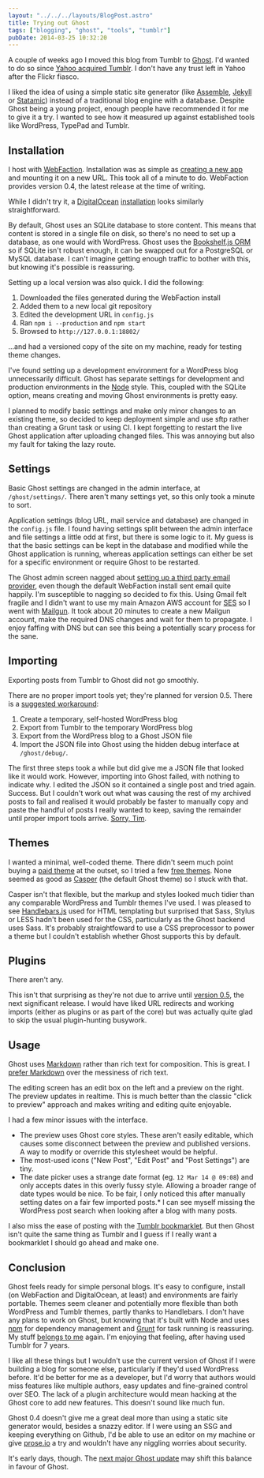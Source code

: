 ```yaml
---
layout: "../../../layouts/BlogPost.astro"
title: Trying out Ghost
tags: ["blogging", "ghost", "tools", "tumblr"]
pubDate: 2014-03-25 10:32:20
---
```


A couple of weeks ago I moved this blog from Tumblr to [Ghost](https://ghost.org/). I'd wanted to do so since [Yahoo acquired Tumblr](http://www.theguardian.com/technology/2013/may/20/yahoo-tumblr-david-karp-marissa-mayer). I don't have any trust left in Yahoo after the Flickr fiasco.

I liked the idea of using a simple static site generator (like [Assemble](http://assemble.io/), [Jekyll](http://jekyllrb.com/) or [Statamic](http://www.statamic.com/)) instead of a traditional blog engine with a database. Despite Ghost being a young project, enough people have recommended it for me to give it a try. I wanted to see how it measured up against established tools like WordPress, TypePad and Tumblr.

## Installation

I host with [WebFaction](http://www.webfaction.com/?affiliate=angl). Installation was as simple as [creating a new app](https://blog.webfaction.com/2013/10/new-one-click-installers-node-js-and-ghost/) and mounting it on a new URL. This took all of a minute to do. WebFaction provides version 0.4, the latest release at the time of writing.

While I didn't try it, a [DigitalOcean](https://www.digitalocean.com/?refcode=9e9d47677a54) [installation](https://www.digitalocean.com/community/articles/how-to-use-the-digitalocean-ghost-application) looks similarly straightforward.

By default, Ghost uses an SQLite database to store content. This means that content is stored in a single file on disk, so there's no need to set up a database, as one would with WordPress. Ghost uses the [Bookshelf.js ORM](https://ghost.org/forum/installation/959-why-sqlite/) so if SQLite isn't robust enough, it can be swapped out for a PostgreSQL or MySQL database. I can't imagine getting enough traffic to bother with this, but knowing it's possible is reassuring.

Setting up a local version was also quick. I did the following:

1. Downloaded the files generated during the WebFaction install
2. Added them to a new local git repository
3. Edited the development URL in `config.js`
4. Ran `npm i --production` and `npm start`
5. Browsed to `http://127.0.0.1:18802/`

…and had a versioned copy of the site on my machine, ready for testing theme changes.

I've found setting up a development environment for a WordPress blog unnecessarily difficult. Ghost has separate settings for development and production environments in the [Node](http://nodejs.org/) style. This, coupled with the SQLite option, means creating and moving Ghost environments is pretty easy.

I planned to modify basic settings and make only minor changes to an existing theme, so decided to keep deployment simple and use sftp rather than creating a Grunt task or using CI. I kept forgetting to restart the live Ghost application after uploading changed files. This was annoying but also my fault for taking the lazy route.

## Settings

Basic Ghost settings are changed in the admin interface, at `/ghost/settings/`. There aren't many settings yet, so this only took a minute to sort.

Application settings (blog URL, mail service and database) are changed in the `config.js` file. I found having settings split between the admin interface and file settings a little odd at first, but there is some logic to it. My guess is that the basic settings can be kept in the database and modified while the Ghost application is running, whereas application settings can either be set for a specific environment or require Ghost to be restarted.

The Ghost admin screen nagged about [setting up a third party email provider](http://docs.ghost.org/mail/), even though the default WebFaction install sent email quite happily. I'm susceptible to nagging so decided to fix this. Using Gmail felt fragile and I didn't want to use my main Amazon AWS account for [SES](https://aws.amazon.com/ses/) so I went with [Mailgun](https://mailgun.com/). It took about 20 minutes to create a new Mailgun account, make the required DNS changes and wait for them to propagate. I enjoy faffing with DNS but can see this being a potentially scary process for the sane.

## Importing

Exporting posts from Tumblr to Ghost did not go smoothly.

There are no proper import tools yet; they're planned for version 0.5\. There is a [suggested workaround](http://www.ghostforbeginners.com/how-to-import-blog-posts-from-tumblr-to-ghost/):

1. Create a temporary, self-hosted WordPress blog
2. Export from Tumblr to the temporary WordPress blog
3. Export from the WordPress blog to a Ghost JSON file
4. Import the JSON file into Ghost using the hidden debug interface at `/ghost/debug/`.

The first three steps took a while but did give me a JSON file that looked like it would work. However, importing into Ghost failed, with nothing to indicate why. I edited the JSON so it contained a single post and tried again. Success. But I couldn't work out what was causing the rest of my archived posts to fail and realised it would probably be faster to manually copy and paste the handful of posts I really wanted to keep, saving the remainder until proper import tools arrive. [Sorry, Tim](http://www.w3.org/Provider/Style/URI.html).

## Themes

I wanted a minimal, well-coded theme. There didn't seem much point buying a [paid theme](http://marketplace.ghost.org/themes/paid/) at the outset, so I tried a few [free themes](http://marketplace.ghost.org/themes/free/). None seemed as good as [Casper](https://github.com/TryGhost/Casper) (the default Ghost theme) so I stuck with that.

Casper isn't that flexible, but the markup and styles looked much tidier than any comparable WordPress and Tumblr themes I've used. I was pleased to see [Handlebars.js](http://handlebarsjs.com/) used for HTML templating but surprised that Sass, Stylus or LESS hadn't been used for the CSS, particularly as the Ghost backend uses Sass. It's probably straightfoward to use a CSS preprocessor to power a theme but I couldn't establish whether Ghost supports this by default.

## Plugins

There aren't any.

This isn't that surprising as they're not due to arrive until [version 0.5](https://github.com/TryGhost/Ghost/wiki/Roadmap), the next significant release. I would have liked URL redirects and working imports (either as plugins or as part of the core) but was actually quite glad to skip the usual plugin-hunting busywork.

## Usage

Ghost uses [Markdown](http://docs.ghost.org/usage/writing/) rather than rich text for composition. This is great. I [prefer Markdown](http://brettterpstra.com/2011/08/31/why-markdown-a-two-minute-explanation/) over the messiness of rich text.

The editing screen has an edit box on the left and a preview on the right. The preview updates in realtime. This is much better than the classic "click to preview" approach and makes writing and editing quite enjoyable.

I had a few minor issues with the interface.

- The preview uses Ghost core styles. These aren't easily editable, which causes some disconnect between the preview and published versions. A way to modify or override this stylesheet would be helpful.
- The most-used icons ("New Post", "Edit Post" and "Post Settings") are tiny.
- The date picker uses a strange date format (eg. `12 Mar 14 @ 09:08`) and only accepts dates in this overly fussy style. Allowing a broader range of date types would be nice. To be fair, I only noticed this after manually setting dates on a fair few imported posts.\* I can see myself missing the WordPress post search when looking after a blog with many posts.

I also miss the ease of posting with the [Tumblr bookmarklet](https://www.tumblr.com/apps). But then Ghost isn't quite the same thing as Tumblr and I guess if I really want a bookmarklet I should go ahead and make one.

## Conclusion

Ghost feels ready for simple personal blogs. It's easy to configure, install (on WebFaction and DigitalOcean, at least) and environments are fairly portable. Themes seem cleaner and potentially more flexible than both WordPress and Tumblr themes, partly thanks to Handlebars. I don't have any plans to work on Ghost, but knowing that it's built with Node and uses [npm](https://www.npmjs.org/) for dependency management and [Grunt](http://gruntjs.com/) for task running is reassuring. My stuff [belongs to me](http://indiewebcamp.com/) again. I'm enjoying that feeling, after having used Tumblr for 7 years.

I like all these things but I wouldn't use the current version of Ghost if I were building a blog for someone else, particularly if they'd used WordPress before. It'd be better for me as a developer, but I'd worry that authors would miss features like multiple authors, easy updates and fine-grained control over SEO. The lack of a plugin architecture would mean hacking at the Ghost core to add new features. This doesn't sound like much fun.

Ghost 0.4 doesn't give me a great deal more than using a static site generator would, besides a snazzy editor. If I were using an SSG and keeping everything on Github, I'd be able to use an editor on my machine or give [prose.io](http://prose.io/) a try and wouldn't have any niggling worries about security.

It's early days, though. The [next major Ghost update](https://github.com/TryGhost/Ghost/wiki/Roadmap) may shift this balance in favour of Ghost.
